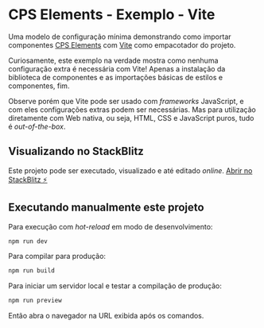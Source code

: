 # CPS Elements - Exemplo - Vite

Uma modelo de configuração mínima demonstrando como importar componentes [CPS Elements](https://github.com/cpsrepositorio/cps-elements) com [Vite](https://vitejs.dev) como empacotador do projeto.

Curiosamente, este exemplo na verdade mostra como nenhuma configuração extra é necessária com Vite! Apenas a instalação da biblioteca de componentes e as importações básicas de estilos e componentes, fim.

Observe porém que Vite pode ser usado com _frameworks_ JavaScript, e com eles configurações extras podem ser necessárias. Mas para utilização diretamente com Web nativa, ou seja, HTML, CSS e JavaScript puros, tudo é _out-of-the-box_.

## Visualizando no StackBlitz

Este projeto pode ser executado, visualizado e até editado _online_. [Abrir no StackBlitz ⚡️](https://stackblitz.com/edit/cps-elements-example-vite)

## Executando manualmente este projeto

Para execução com _hot-reload_ em modo de desenvolvimento:

```sh
npm run dev
```

Para compilar para produção:

```sh
npm run build
```

Para iniciar um servidor local e testar a compilação de produção:

```sh
npm run preview
```

Então abra o navegador na URL exibida após os comandos.
